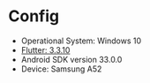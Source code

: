 # Config
   
<ul>
<li>Operational System: Windows 10</li>
<a href="#objetivo" src="https://storage.googleapis.com/flutter_infra_release/releases/stable/windows/flutter_windows_3.3.10-stable.zip"><li>Flutter: 3.3.10</li></a>
<li>Android SDK version 33.0.0 </li>
<li>Device: Samsung A52</li>
</ul>
